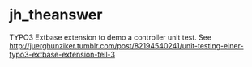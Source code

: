 jh_theanswer
============

TYPO3 Extbase extension to demo a controller unit test. See http://juerghunziker.tumblr.com/post/82194540241/unit-testing-einer-typo3-extbase-extension-teil-3
